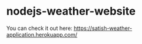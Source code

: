 # nodejs-weather-website
You can check it out here: https://satish-weather-application.herokuapp.com/
